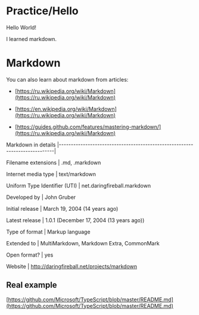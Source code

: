 # Practice/Hello

Hello World!

I learned markdown.

# Markdown 

You can also learn about markdown from articles:

* [https://ru.wikipedia.org/wiki/Markdown](https://ru.wikipedia.org/wiki/Markdown) 

* [https://en.wikipedia.org/wiki/Markdown](https://ru.wikipedia.org/wiki/Markdown)

* [https://guides.github.com/features/mastering-markdown/](https://ru.wikipedia.org/wiki/Markdown)

 

 Markdown in details
|----------------------------------------------------------------------------|

Filename extensions            |               .md, .markdown

Internet media type            |               text/markdown

Uniform Type Identifier (UTI)  |   	       net.daringfireball.markdown

Developed by                   |               John Gruber

Initial release                |               March 19, 2004 (14 years ago)

Latest release                 |               1.0.1 (December 17, 2004 (13 years ago))

Type of format                 |               Markup language

Extended to                    |               MultiMarkdown, Markdown Extra, CommonMark

Open format?                   |               yes

Website                        |               http://daringfireball.net/projects/markdown

 

## Real example

[https://github.com/Microsoft/TypeScript/blob/master/README.md](https://github.com/Microsoft/TypeScript/blob/master/README.md)